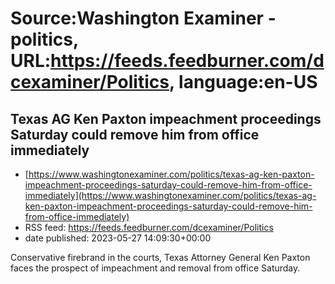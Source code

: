 # Source:Washington Examiner - politics, URL:https://feeds.feedburner.com/dcexaminer/Politics, language:en-US

## Texas AG Ken Paxton impeachment proceedings Saturday could remove him from office immediately
 - [https://www.washingtonexaminer.com/politics/texas-ag-ken-paxton-impeachment-proceedings-saturday-could-remove-him-from-office-immediately](https://www.washingtonexaminer.com/politics/texas-ag-ken-paxton-impeachment-proceedings-saturday-could-remove-him-from-office-immediately)
 - RSS feed: https://feeds.feedburner.com/dcexaminer/Politics
 - date published: 2023-05-27 14:09:30+00:00

Conservative firebrand in the courts, Texas Attorney General Ken Paxton faces the prospect of impeachment and removal from office Saturday.

